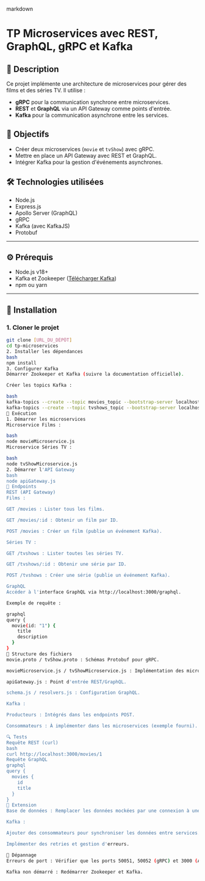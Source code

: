 markdown
# TP Microservices avec REST, GraphQL, gRPC et Kafka

## 📝 Description
Ce projet implémente une architecture de microservices pour gérer des films et des séries TV. Il utilise :
- **gRPC** pour la communication synchrone entre microservices.
- **REST** et **GraphQL** via un API Gateway comme points d'entrée.
- **Kafka** pour la communication asynchrone entre les services.

## 🎯 Objectifs
- Créer deux microservices (`movie` et `tvShow`) avec gRPC.
- Mettre en place un API Gateway avec REST et GraphQL.
- Intégrer Kafka pour la gestion d'événements asynchrones.

## 🛠 Technologies utilisées
- Node.js
- Express.js
- Apollo Server (GraphQL)
- gRPC
- Kafka (avec KafkaJS)
- Protobuf

---

## ⚙️ Prérequis
- Node.js v18+
- Kafka et Zookeeper ([Télécharger Kafka](https://kafka.apache.org/downloads))
- npm ou yarn

---

## 🚀 Installation

### 1. Cloner le projet
```bash
git clone [URL_DU_DÉPÔT]
cd tp-microservices
2. Installer les dépendances
bash
npm install
3. Configurer Kafka
Démarrer Zookeeper et Kafka (suivre la documentation officielle).

Créer les topics Kafka :

bash
kafka-topics --create --topic movies_topic --bootstrap-server localhost:9092
kafka-topics --create --topic tvshows_topic --bootstrap-server localhost:9092
🏃 Exécution
1. Démarrer les microservices
Microservice Films :

bash
node movieMicroservice.js
Microservice Séries TV :

bash
node tvShowMicroservice.js
2. Démarrer l'API Gateway
bash
node apiGateway.js
📡 Endpoints
REST (API Gateway)
Films :

GET /movies : Lister tous les films.

GET /movies/:id : Obtenir un film par ID.

POST /movies : Créer un film (publie un événement Kafka).

Séries TV :

GET /tvshows : Lister toutes les séries TV.

GET /tvshows/:id : Obtenir une série par ID.

POST /tvshows : Créer une série (publie un événement Kafka).

GraphQL
Accéder à l'interface GraphQL via http://localhost:3000/graphql.

Exemple de requête :

graphql
query {
  movie(id: "1") {
    title
    description
  }
}
🧩 Structure des fichiers
movie.proto / tvShow.proto : Schémas Protobuf pour gRPC.

movieMicroservice.js / tvShowMicroservice.js : Implémentation des microservices.

apiGateway.js : Point d'entrée REST/GraphQL.

schema.js / resolvers.js : Configuration GraphQL.

Kafka :

Producteurs : Intégrés dans les endpoints POST.

Consommateurs : À implémenter dans les microservices (exemple fourni).

🔍 Tests
Requête REST (curl)
bash
curl http://localhost:3000/movies/1
Requête GraphQL
graphql
query {
  movies {
    id
    title
  }
}
🔄 Extension
Base de données : Remplacer les données mockées par une connexion à une base (MongoDB, PostgreSQL).

Kafka :

Ajouter des consommateurs pour synchroniser les données entre services.

Implémenter des retries et gestion d'erreurs.

🐛 Dépannage
Erreurs de port : Vérifier que les ports 50051, 50052 (gRPC) et 3000 (API Gateway) sont libres.

Kafka non démarré : Redémarrer Zookeeper et Kafka.
